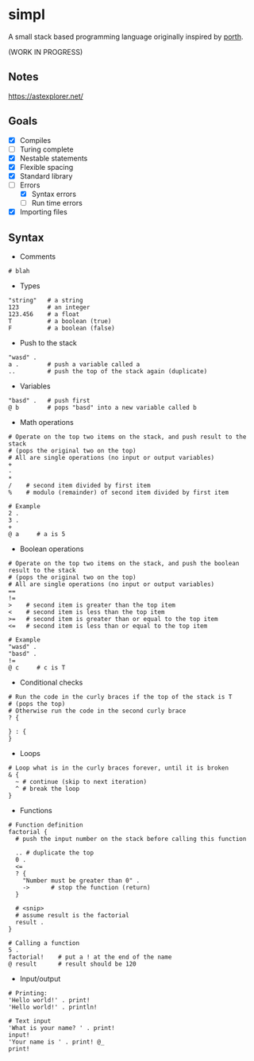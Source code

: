 # simpl

A small stack based programming language originally inspired by [porth](https://gitlab.com/tsoding/porth).

(WORK IN PROGRESS)

## Notes

https://astexplorer.net/

## Goals

- [x] Compiles
- [ ] Turing complete
- [x] Nestable statements
- [x] Flexible spacing
- [x] Standard library
- [ ] Errors
  - [x] Syntax errors
  - [ ] Run time errors
- [x] Importing files

## Syntax

- Comments
```
# blah
```

- Types
```
"string"   # a string
123        # an integer
123.456    # a float
T          # a boolean (true)
F          # a boolean (false)
```

- Push to the stack
```
"wasd" .
a .        # push a variable called a
..         # push the top of the stack again (duplicate)
```

- Variables
```
"basd" .   # push first
@ b        # pops "basd" into a new variable called b
```

- Math operations
```
# Operate on the top two items on the stack, and push result to the stack
# (pops the original two on the top)
# All are single operations (no input or output variables)
+
-
*
/    # second item divided by first item
%    # modulo (remainder) of second item divided by first item

# Example
2 .
3 .
+
@ a     # a is 5
```


- Boolean operations
```
# Operate on the top two items on the stack, and push the boolean result to the stack
# (pops the original two on the top)
# All are single operations (no input or output variables)
==
!=
>    # second item is greater than the top item
<    # second item is less than the top item
>=   # second item is greater than or equal to the top item
<=   # second item is less than or equal to the top item

# Example
"wasd" .
"basd" .
!=
@ c     # c is T
```

- Conditional checks
```
# Run the code in the curly braces if the top of the stack is T
# (pops the top)
# Otherwise run the code in the second curly brace
? {
  
} : {
}
```

- Loops
```
# Loop what is in the curly braces forever, until it is broken
& {
  ~ # continue (skip to next iteration)
  ^ # break the loop
}
```

- Functions
```
# Function definition
factorial {
  # push the input number on the stack before calling this function

  .. # duplicate the top
  0 .
  <=
  ? {
    "Number must be greater than 0" .
    ->      # stop the function (return)
  }

  # <snip>
  # assume result is the factorial
  result .
}

# Calling a function
5 .
factorial!    # put a ! at the end of the name
@ result      # result should be 120
```

- Input/output
```
# Printing:
'Hello world!' . print!
'Hello world!' . println!

# Text input
'What is your name? ' . print!
input!
'Your name is ' . print! @_
print!
```
